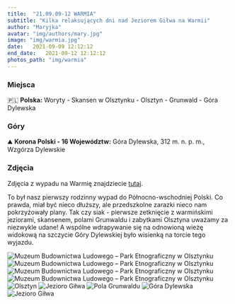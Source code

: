```yaml
---
title:  "21.09.09-12 WARMIA"
subtitle: "Kilka relaksujących dni nad Jeziorem Giłwa na Warmii"
author: "Maryjka"
avatar: "img/authors/mary.jpg"
image: "img/warmia.jpg"
date:   2021-09-09 12:12:12
end_date:   2021-09-12 12:12:12
photos_path: "img/warmia"
---
```


### Miejsca
🇵🇱 **Polska:** Woryty - Skansen w Olsztynku - Olsztyn - Grunwald - Góra Dylewska

### Góry
⛰️ **Korona Polski - 16 Województw:** Góra Dylewska, 312 m. n. p. m., Wzgórza Dylewskie

### Zdjęcia
Zdjęcia z wypadu na Warmię znajdziecie <a href="https://photos.app.goo.gl/VxFoJBG36fWjsMX58">tutaj</a>.

To był nasz pierwszy rodzinny wypad do Północno-wschodniej Polski. Co prawda, miał być nieco dłuższy, ale przedszkolne zarazki nieco nam pokrzyżowały plany. Tak czy siak - pierwsze zetknięcie z warmińskimi jeziorami, skansenem, polami Grunwaldu i zabytkami Olsztyna uważamy za niezwykle udane!
A wspólne wdrapywanie się na odnowioną wieżę widokową na szczycie Góry Dylewskiej było wisienką na torcie tego wyjazdu.

![Muzeum Budownictwa Ludowego – Park Etnograficzny w Olsztynku](https://user-images.githubusercontent.com/8321003/161048066-fd51d135-b396-499c-9f3d-457c404e8b79.png)
![Muzeum Budownictwa Ludowego – Park Etnograficzny w Olsztynku](https://user-images.githubusercontent.com/8321003/161048097-fe854f07-99f6-4ef2-ba19-3a5916904a0b.png)
![Muzeum Budownictwa Ludowego – Park Etnograficzny w Olsztynku](https://user-images.githubusercontent.com/8321003/161048115-7316b3c4-dc42-4fa6-b989-b1eec0bbc385.png)
![Muzeum Budownictwa Ludowego – Park Etnograficzny w Olsztynku](https://user-images.githubusercontent.com/8321003/161048145-1f7e77e0-b43f-4c6b-99c7-4ce267115fe7.png)
![Olsztyn](https://user-images.githubusercontent.com/8321003/161048182-6cedf766-8b5e-4969-bcdf-12e0e2348d9a.png)
![Jezioro Giłwa](https://user-images.githubusercontent.com/8321003/161048207-c84d6e0d-03e0-4569-894a-f7b141c65da9.png)
![Pola Grunwaldu](https://user-images.githubusercontent.com/8321003/161048249-2989d79c-feb5-4fcd-9dcc-1671162929d0.png)
![Góra Dylewska](https://user-images.githubusercontent.com/8321003/161048283-07f8a3dc-90a2-4c0b-b70e-686c96ca9d23.png)
![Jezioro Giłwa](https://user-images.githubusercontent.com/8321003/161048300-63652a5e-5deb-4556-ae18-fe14e50a1991.png)
